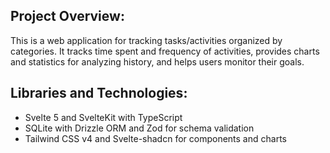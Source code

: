 ## Project Overview:
This is a web application for tracking tasks/activities organized by categories. It tracks time spent and frequency of activities, provides charts and statistics for analyzing history, and helps users monitor their goals.

## Libraries and Technologies:
- Svelte 5 and SvelteKit with TypeScript
- SQLite with Drizzle ORM and Zod for schema validation
- Tailwind CSS v4 and Svelte-shadcn for components and charts